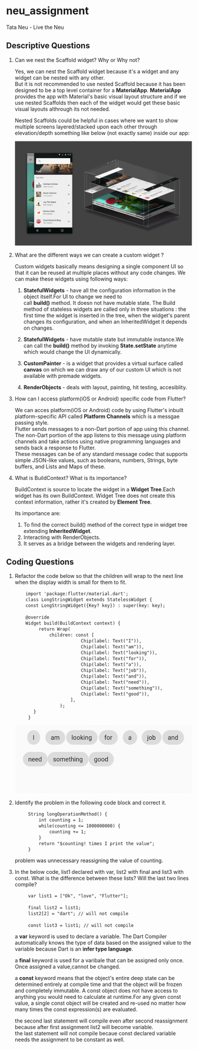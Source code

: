 # neu_assignment

Tata Neu - Live the Neu
## Descriptive Questions

1. Can we nest the Scaffold widget? Why or Why not?

    Yes, we can nest the Scaffold widget because it's a widget and any widget can be nested with any other. <br>
    But it is not recommended to use nested Scaffold because it has been designed to be a top level container for a **MaterialApp**. **MaterialApp** provides the app with Material's basic visual layout structure and if we use nested Scaffolds then each of the widget would get these basic visual layouts althrough its not needed. <br>

    Nested Scaffolds could be helpful in cases where we want to show multiple screens layered/stacked upon each other through elevation/depth something like below (not exactly same) inside our app:

    ![Layered Image Example](/neu_assignment/assets/layered_image.webp)

2. What are the different ways we can create a custom widget ?

    Custom widgets basically means designing a single component UI so that it can be reused at multiple places without any code changes. We can make these widgets using following ways:

    1. **StatefulWidgets** - have all the configuration information in the object itself.For UI to change we need to <br> call **build()** method. It doesn not have mutable state.
        The Build method of stateless widgets are called only in three situations : the first time the widget is inserted in the tree, when the widget's parent changes its configuration, and when an InheritedWidget it depends on changes.

    2. **StatefulWidgets** - have mutable state but immutable instance.We can call the **build()** method by invoking **State.setState** anytime which would change the UI dynamically.

    3. **CustomPainter** - is a widget that provides a virtual surface called **canvas** on which we can draw any of our custom UI which is not available with premade widgets.

    4. **RenderObjects** - deals with layout, painting, hit testing, accesiblity.

3. How can I access platform(iOS or Android) specific code from Flutter?

    We can acces platform(iOS or Android) code by using Flutter's inbuilt platform-specific API called **Platform Channels** which is a messgae passing style.<br>
    Flutter sends messages to a non-Dart portion of app using this channel.<br>
    The non-Dart portion of the app listens to this message using platform channels and take actions using native programming languages and sends back a response to Flutter.<br>
    These messages can be of any standard message codec that supports simple JSON-like values, such as booleans, numbers, Strings, byte buffers, and Lists and Maps of these.

4. What is BuildContext? What is its importance?

    BuildContext is source to locate the widget in a **Widget Tree**.Each widget has its own BuildContext. Widget Tree does not create this context information, rather it's created by **Element Tree**.

    Its importance are:

    1. To find the correct build() method of the correct type in widget tree extending **InheritedWidget**.
    2. Interacting with RenderObjects.
    3. It serves as a bridge between the widgets and rendering layer.


## Coding Questions

1. Refactor the code below so that the children will wrap to the next line when
   the display width is small for them to fit.

           import 'package:flutter/material.dart';
           class LongStringWidget extends StatelessWidget {
           const LongStringWidget({Key? key}) : super(key: key);

           @override
           Widget build(BuildContext context) {
                return Wrap(
                    children: const [
                                Chip(label: Text("I")),
                                Chip(label: Text("am")),
                                Chip(label: Text("looking")),
                                Chip(label: Text("for")),
                                Chip(label: Text("a")),
                                Chip(label: Text("job")),
                                Chip(label: Text("and")),
                                Chip(label: Text("need")),
                                Chip(label: Text("something")),
                                Chip(label: Text("good")),
                            ],
                        );
              }
            }

    ![Wrapped UI Image](/neu_assignment/assets/wrapped_ui.png)


2. Identify the problem in the following code block and correct it.

            String longOperationMethod() {
                int counting = 1;
                while(counting <= 1000000000) {
                    counting += 1;
                }
                return "$counting! times I print the value";
            }
    
    problem was unnecessary reassigning the value of counting.

3. In the below code, list1 declared with var, list2 with final and list3 with const.
   What is the difference between these lists? Will the last two lines compile?

            
            var list1 = ["Ok", "love", "Flutter"];

            final list2 = list1;
            list2[2] = "dart"; // will not compile

            const list3 = list1; // will not compile

    a **var** keyword is used to declare a variable. The Dart Compiler automatically knows the type of data based on the assigned value to the variable because Dart is an **infer type language**. 
    
    a **final** keyword is used for a varibale that can be assigned only once. Once assigned a value,cannot be changed.

    a **const** keyword means that the object's entire deep state can be determined entirely at compile time and that the object will be frozen and completely immutable. A const object does not have access to anything you would need to calculate at runtime.For any given const value, a single const object will be created and re-used no matter how many times the const expression(s) are evaluated.

    the second last statement will compile even after second reassignment because after first assignment list2 will become variable.<br>
    the last statement will not compile becaue const declared variable needs the assignment to be constant as well.








    






